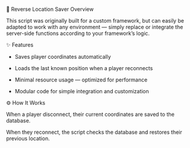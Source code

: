 🧭 Reverse Location Saver
Overview


This script was originally built for a custom framework, but can easily be adapted to work with any environment — simply replace or integrate the server-side functions according to your framework’s logic.

✨ Features

- Saves player coordinates automatically

- Loads the last known position when a player reconnects

- Minimal resource usage — optimized for performance

- Modular code for simple integration and customization

⚙️ How It Works

When a player disconnect, their current coordinates are saved to the database.

When they reconnect, the script checks the database and restores their previous location.


